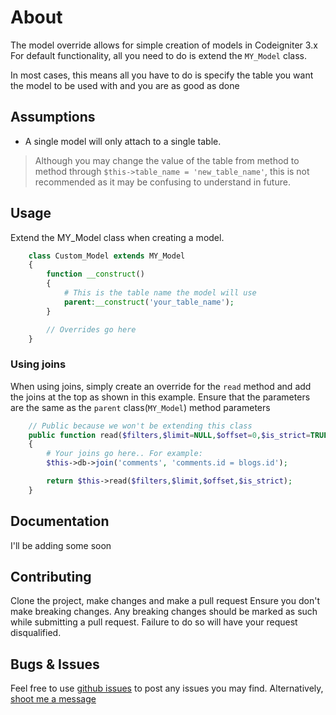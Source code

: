 # About

The model override allows for simple creation of models in Codeigniter 3.x
For default functionality, all you need to do is extend the `MY_Model` class.

In most cases, this means all you have to do is specify the table you want the model to be used with and you are as good as done

## Assumptions

- A single model will only attach to a single table. 
  
> Although you may change the value of the table from method to method through `$this->table_name = 'new_table_name'`, this is not recommended as it may be confusing to understand in future.

## Usage

Extend the MY_Model class when creating a model.

```php
    class Custom_Model extends MY_Model
    {
        function __construct()
        {
            # This is the table name the model will use
            parent:__construct('your_table_name');
        }

        // Overrides go here
    }
```

### Using joins

When using joins, simply create an override for the `read` method and add the joins at the top as shown in this example. Ensure that the parameters are the same as the `parent` class(`MY_Model`) method parameters

```php
    // Public because we won't be extending this class
    public function read($filters,$limit=NULL,$offset=0,$is_strict=TRUE)
    {
        # Your joins go here.. For example:
        $this->db->join('comments', 'comments.id = blogs.id');

        return $this->read($filters,$limit,$offset,$is_strict);
    }
```

## Documentation

I'll be adding some soon

## Contributing

Clone the project, make changes and make a pull request
Ensure you don't make breaking changes. Any breaking changes should be marked as such while submitting a pull request. Failure to do so will have your request disqualified.

## Bugs & Issues

Feel free to use [github issues](https://www.github.com/AllanJeremy/ci-model) to post any issues you may find. Alternatively, [shoot me a message](mailto:dev@allanjeremy.com)

